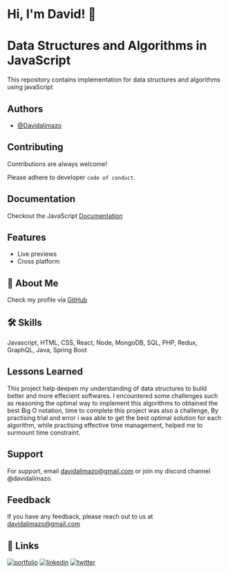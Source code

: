 
# Hi, I'm David! 👋


# Data Structures and Algorithms in JavaScript

This repository contains implementation for data structures and algorithms using javaScript


## Authors

- [@Davidalimazo](https://www.github.com/davidalimazo)


## Contributing

Contributions are always welcome!


Please adhere to developer `code of conduct`.


## Documentation

Checkout the JavaScript [Documentation](https://developer.mozilla.org/en-US/docs/Web/JavaScript)


## Features

- Live previews
- Cross platform


## 🚀 About Me
Check my profile via [GitHub](https://github.com/davidalimazo)


## 🛠 Skills
Javascript, HTML, CSS, React, Node, MongoDB, SQL, PHP, Redux, GraphQL, Java, Spring Boot


## Lessons Learned

This project help deepen my understanding of data structures to build better and more effecient softwares. I encountered some challenges such as reasoning the optimal way to implement this algorithms to obtained the best Big O notation, time to complete this project was also a challenge, By practising trial and error i was able to get the best optimal solution for each algorithm, while practising effective time management, helped me to surmount time constraint.


## Support

For support, email davidalimazo@gmail.com or join my discord channel @davidalimazo.


## Feedback

If you have any feedback, please reach out to us at davidalimazo@gmail.com


## 🔗 Links
[![portfolio](https://img.shields.io/badge/my_portfolio-000?style=for-the-badge&logo=ko-fi&logoColor=white)](https://alimazoyadavid.surge.sh/)
[![linkedin](https://img.shields.io/badge/linkedin-0A66C2?style=for-the-badge&logo=linkedin&logoColor=white)](https://www.linkedin.com/in/alimazoya-david/)
[![twitter](https://img.shields.io/badge/twitter-1DA1F2?style=for-the-badge&logo=twitter&logoColor=white)](https://twitter.com/AlimazoyaDavid)

